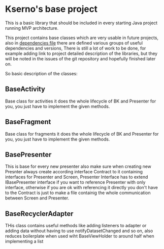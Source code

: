 # Kserno's base project

This is a basic library that should be included in every starting Java project running MVP architecture.

This project contains base classes which are very usable in future projects,
also in [dependencies file](./dependencies/dependencies.gradle) there are defined various groups of useful dependencies and versions,
There is still a lot of work to be done, for example adding link to project detailed description of the libraries,
but they will be noted in the issues of the git repository and hopefully finished later on.

So basic description of the classes:

## BaseActivity

Base class for activities it does the whole lifecycle of BK and Presenter for you, you just have to implement the given methods.


## BaseFragment

Base class for fragments it does the whole lifecycle of BK and Presenter for you, you just have to implement the given methods.

## BasePresenter

This is base for every new presenter also make sure when creating new Presnter always create according interface Contract to it
containing interfaces for Presenter and Screen, Presenter Interface has to extend IBasePresenter interface if you want to reference Presenter with only interface,
otherwise if you are ok with referencing it directly you don't have to the Contract is just to make a file containig the whole communication between Screen and Presenter.

## BaseRecyclerAdapter

THis class contains useful methods like adding listeners to adapter or adding data without having to use notifyDatasetChanged and so on, also reduces boilerplate when used wiht
BaseViewHolder to around half when implementing a list
